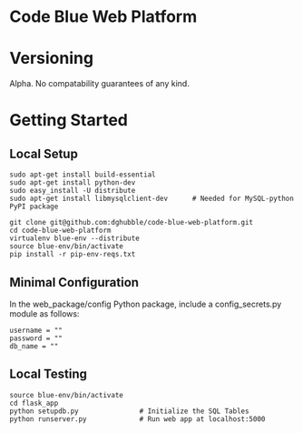 
Code Blue Web Platform
======================


Versioning
==========

Alpha. No compatability guarantees of any kind.

Getting Started
===============

Local Setup
-----------

    sudo apt-get install build-essential
    sudo apt-get install python-dev
    sudo easy_install -U distribute
    sudo apt-get install libmysqlclient-dev      # Needed for MySQL-python PyPI package

    git clone git@github.com:dghubble/code-blue-web-platform.git
    cd code-blue-web-platform
    virtualenv blue-env --distribute
    source blue-env/bin/activate
    pip install -r pip-env-reqs.txt

Minimal Configuration
---------------------

In the web_package/config Python package, include a config_secrets.py module as follows:

    username = ""
    password = ""
    db_name = ""

Local Testing
-------------

    source blue-env/bin/activate
    cd flask_app
    python setupdb.py               # Initialize the SQL Tables
    python runserver.py             # Run web app at localhost:5000

